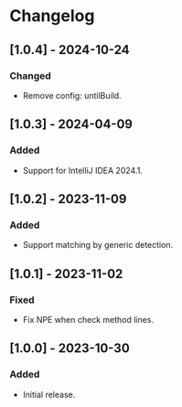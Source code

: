# Changelog

## [1.0.4] - 2024-10-24

### Changed
- Remove config: untilBuild.

## [1.0.3] - 2024-04-09

### Added
- Support for IntelliJ IDEA 2024.1.

## [1.0.2] - 2023-11-09

### Added
- Support matching by generic detection.

## [1.0.1] - 2023-11-02

### Fixed
- Fix NPE when check method lines.

## [1.0.0] - 2023-10-30

### Added
- Initial release.